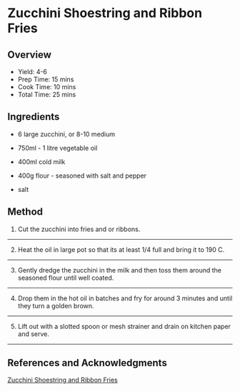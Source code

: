# Zucchini Shoestring and Ribbon Fries

## Overview

- Yield: 4-6
- Prep Time: 15 mins
- Cook Time: 10 mins
- Total Time: 25 mins

## Ingredients

- 6 large zucchini, or 8-10 medium

- 750ml - 1 litre vegetable oil

- 400ml cold milk

- 400g flour - seasoned with salt and pepper

- salt

## Method

1. Cut the zucchini into fries and or ribbons.
---

2. Heat the oil in large pot so that its at least 1/4 full and bring it to 190 C.
---

3. Gently dredge the zucchini in the milk and then toss them around the seasoned flour until well coated.
---

4. Drop them in the hot oil in batches and fry for around 3 minutes and until they turn a golden brown.
---

5. Lift out with a slotted spoon or mesh strainer and drain on kitchen paper and serve.
---

## References and Acknowledgments

[Zucchini Shoestring and Ribbon Fries](https://drizzleanddip.com/2013/12/10/zucchini-shoestring-and-ribbon-fries/)
